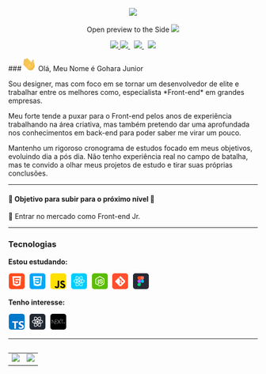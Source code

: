 <p align="center">
  <a href="">
    <img src="https://user-images.githubusercontent.com/57417305/87222610-74eeec00-c34b-11ea-9803-00736d9ac97a.gif">
  </a>
</p>

<p align="center">	Open preview to the Side
    <img src="https://user-images.githubusercontent.com/57417305/81239377-13bd3c00-8fdb-11ea-9567-30a27becb1bf.gif">
</p>

<p align="center">
    <!-- Badge - GitHub -->
  <a href="https://github.com/goharajunior">
    <img src="https://img.shields.io/github/followers/goharajunior?style=social"/>  
  </a>
  <!-- Badge - LinkedIn -->
  <a href="https://www.linkedin.com/in/goharajunior/">
    <img src="https://img.shields.io/badge/-Gohara Junior-blue?style=flat-square&logo=Linkedin&logoColor=white&link=https://www.linkedin.com/in/goharajunior/">
  </a>
  &nbsp;
  <!-- Badge - Gmail -->
  <a href="mailto:lucasgdbittencourt@gmail.com">
    <img src="https://img.shields.io/badge/-Gmail-c14438?style=flat-square&logo=Gmail&logoColor=white&link=mailto:goharajunior@gmail.com">
  </a>
  &nbsp;
  <!-- Badge - Twitter -->
  <a href="https://twitter.com/goharadev">
    <img src="https://img.shields.io/badge/-Twitter-1ca0f1?style=flat-square&labelColor=1ca0f1&logo=twitter&logoColor=white&link=https://twitter.com/goharadev">
  </a>
</p>

<!-- Apresentação -->
###<img src="/icons-readme/hello.gif" width="30px"> Olá, Meu Nome é Gohara Junior

<p>Sou designer, mas com foco em se tornar um desenvolvedor de elite e trabalhar entre os melhores como, especialista *Front-end* em grandes empresas.</p>

<p>Meu forte tende a puxar para o Front-end pelos anos de experiência trabalhando na área criativa, mas também pretendo dar uma aprofundada nos conhecimentos em back-end para poder saber me virar um pouco.</p>

<p>Mantenho um rigoroso cronograma de estudos focado em meus objetivos, evoluindo dia a pós dia. Não tenho experiência real no campo de batalha, mas te convido a olhar meus projetos de estudo e tirar suas próprias conclusões.</p>

---

#### 🎯 Objetivo para subir para o próximo nível 🎯
<p>📌 Entrar no mercado como Front-end Jr.</p>


---

### Tecnologias
**Estou estudando:**

<p align="left">
  <!-- HTML Icon -->
  <img src="/icons-readme/html.png">&nbsp;
  <!-- CSS Icon -->
  <img src="/icons-readme/css.png">&nbsp;
  <!-- JS Icon -->
  <img src="/icons-readme/js.png">&nbsp;
  <!-- React Icon -->
  <img src="/icons-readme/react.png">&nbsp;
  <!-- NodeJS Icon -->
  <img src="/icons-readme/nodejs.png">&nbsp;
  <!-- Git Icon -->
  <img src="/icons-readme/git.png">&nbsp;
  <!-- Figma Icon -->
  <img src="/icons-readme/figma.png">&nbsp;
</p>

**Tenho interesse:**

<p align="left">
  <!-- TS Icon -->
  <img src="/icons-readme/ts.png">&nbsp;
  <!-- RN Icon -->
  <img src="/icons-readme/rn.png">&nbsp;
  <!-- NextJS Icon -->
  <img src="/icons-readme/nextJS.png">&nbsp;
</p>

---

<table align='left'>
  <row>
    <td>
     <!-- Card -->
      <img height='172' src='https://github-readme-stats.vercel.app/api/top-langs/?username=anuraghazra&layout=compact'>
    </td>
    <td>
      <img height='172' src='https://github-readme-stats.vercel.app/api?username=anuraghazra&show_icons=true&theme=dark'>
    </td>
  </row>
</table>
